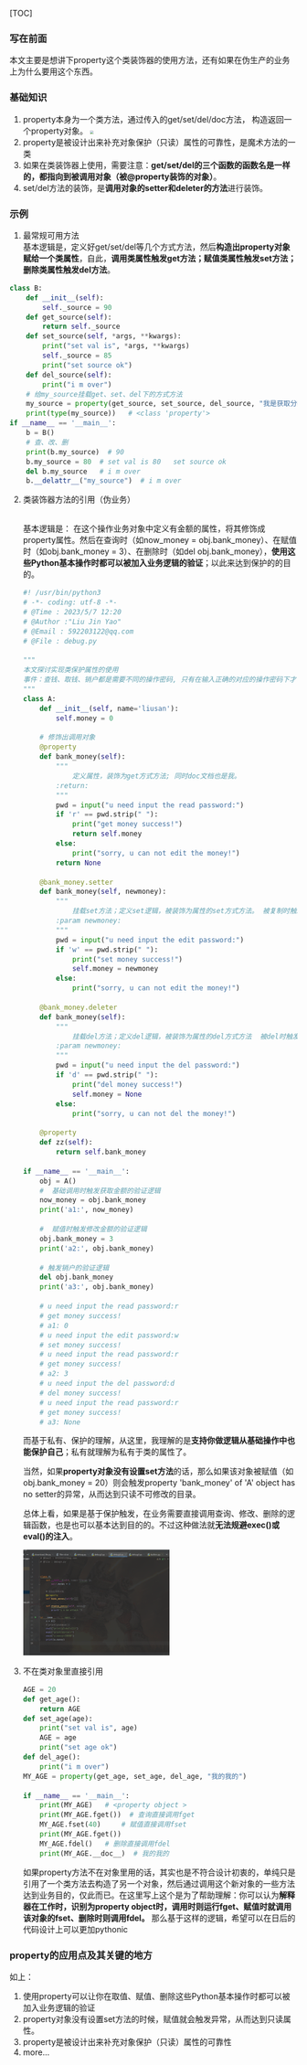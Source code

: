 [TOC]

### 写在前面

本文主要是想讲下property这个类装饰器的使用方法，还有如果在伪生产的业务上为什么要用这个东西。

### 基础知识

1. property本身为一个类方法，通过传入的get/set/del/doc方法， 构造返回一个property对象。
   <img src="D:\code\morebooks\posts\md_img\python-property-args.png" style="zoom:38%;" />
2. property是被设计出来补充对象保护（只读）属性的可靠性，是魔术方法的一类
3. 如果在类装饰器上使用，需要注意：**get/set/del的三个函数的函数名是一样的，都指向到被调用对象（被@property装饰的对象）**。
4. set/del方法的装饰，是**调用对象的setter和deleter的方法**进行装饰。

### 示例

1.  最常规可用方法
       <br>      基本逻辑是，定义好get/set/del等几个方式方法，然后**构造出property对象赋给一个类属性**，自此，**调用类属性触发get方法；赋值类属性触发set方法；删除类属性触发del方法**。

   ```python
   class B:
       def __init__(self):
           self._source = 90
       def get_source(self):
           return self._source
       def set_source(self, *args, **kwargs):
           print("set val is", *args, **kwargs)
           self._source = 85
           print("set source ok")
       def del_source(self):
           print("i m over")
       # 给my_source挂载get、set、del下的方式方法
       my_source = property(get_source, set_source, del_source, "我是获取分数的方式方法")
       print(type(my_source))   # <class 'property'> 
   if __name__ == '__main__':
       b = B()
       # 查、改、删
       print(b.my_source)  # 90
       b.my_source = 80  # set val is 80   set source ok
       del b.my_source   # i m over
       b.__delattr__("my_source")  # i m over
   ```

2. 类装饰器方法的引用（伪业务）

   ​    <br>基本逻辑是： 在这个操作业务对象中定义有金额的属性，将其修饰成property属性。然后在查询时（如now_money = obj.bank_money）、在赋值时（如obj.bank_money = 3）、在删除时（如del obj.bank_money），**使用这些Python基本操作时都可以被加入业务逻辑的验证**；以此来达到保护的的目的。

   ```python
   #! /usr/bin/python3
   # -*- coding: utf-8 -*-
   # @Time : 2023/5/7 12:20
   # @Author :"Liu Jin Yao"
   # @Email : 592203122@qq.com
   # @File : debug.py
   
   """
   本文探讨实现类保护属性的使用
   事件：查钱、取钱、销户都是需要不同的操作密码, 只有在输入正确的对应的操作密码下才可以操作
   """
   class A:
       def __init__(self, name='liusan'):
           self.money = 0
   
       # 修饰出调用对象
       @property
       def bank_money(self):
           """
               定义属性，装饰为get方式方法; 同时doc文档也是我。
           :return:
           """
           pwd = input("u need input the read password:")
           if 'r' == pwd.strip(" "):
               print("get money success!")
               return self.money
           else:
               print("sorry, u can not edit the money!")
           return None
   
       @bank_money.setter
       def bank_money(self, newmoney):
           """
               挂载set方法；定义set逻辑，被装饰为属性的set方式方法。 被复制时触发，并将赋的值做为参数传入
           :param newmoney:
           """
           pwd = input("u need input the edit password:")
           if 'w' == pwd.strip(" "):
               print("set money success!")
               self.money = newmoney
           else:
               print("sorry, u can not edit the money!")
   
       @bank_money.deleter
       def bank_money(self):
           """
               挂载del方法；定义del逻辑，被装饰为属性的del方式方法  被del时触发
           :param newmoney:
           """
           pwd = input("u need input the del password:")
           if 'd' == pwd.strip(" "):
               print("del money success!")
               self.money = None
           else:
               print("sorry, u can not del the money!")
   
       @property
       def zz(self):
           return self.bank_money
   
   if __name__ == '__main__':
       obj = A()
       #  基础调用时触发获取金额的验证逻辑
       now_money = obj.bank_money
       print('a1:', now_money)
   
       #  赋值时触发修改金额的验证逻辑
       obj.bank_money = 3
       print('a2:', obj.bank_money)
   
       # 触发销户的验证逻辑
       del obj.bank_money
       print('a3:', obj.bank_money)
   
       # u need input the read password:r
       # get money success!
       # a1: 0
       # u need input the edit password:w
       # set money success!
       # u need input the read password:r
       # get money success!
       # a2: 3
       # u need input the del password:d
       # del money success!
       # u need input the read password:r
       # get money success!
       # a3: None 
   ```

   ​      而基于私有、保护的理解，从这里，我理解的是**支持你做逻辑从基础操作中也能保护自己**；私有就理解为私有于类的属性了。

   当然，如果**property对象没有设置set方法**的话，那么如果该对象被赋值（如obj.bank_money = 20）则会触发property 'bank_money' of 'A' object has no setter的异常，从而达到只读不可修改的目录。

   ​    总体上看，如果是基于保护触发，在业务需要直接调用查询、修改、删除的逻辑函数，也是也可以基本达到目的的。不过这种做法就**无法规避exec()或eval()的注入**。

   <img src="./md_img/python-property-attack.png" style="zoom:25%;" />

   

3. 不在类对象里直接引用
   

   ```python
   AGE = 20
   def get_age():
       return AGE
   def set_age(age):
       print("set val is", age)
       AGE = age
       print("set age ok")
   def del_age():
       print("i m over")
   MY_AGE = property(get_age, set_age, del_age, "我的我的")
   
   if __name__ == '__main__':
       print(MY_AGE)   # <property object >
       print(MY_AGE.fget())  # 查询直接调用fget
       MY_AGE.fset(40)     # 赋值直接调用fset
       print(MY_AGE.fget())
       MY_AGE.fdel()   # 删除直接调用fdel
       print(MY_AGE.__doc__)  # 我的我的
   ```

   ​      如果property方法不在对象里用的话，其实也是不符合设计初衷的，单纯只是引用了一个类方法去构造了另一个对象，然后通过调用这个新对象的一些方法达到业务目的，仅此而已。在这里写上这个是为了帮助理解：你可以认为**解释器在工作时，识别为property object时，调用时则运行fget、赋值时就调用该对象的fset、删除时则调用fdel。** 那么基于这样的逻辑，希望可以在日后的代码设计上可以更加pythonic

### property的应用点及其关键的地方

如上：

1. 使用property可以让你在取值、赋值、删除这些Python基本操作时都可以被加入业务逻辑的验证
2. property对象没有设置set方法的时候，赋值就会触发异常，从而达到只读属性。
3. property是被设计出来补充对象保护（只读）属性的可靠性
4. more...